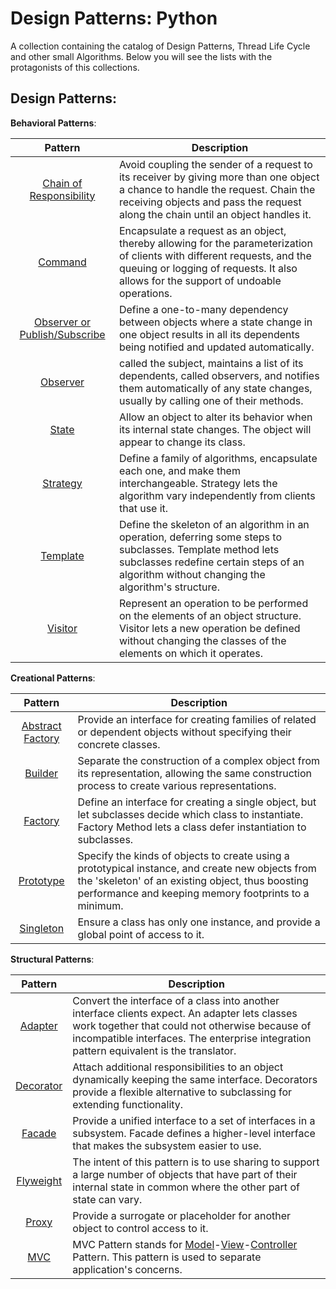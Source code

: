 Design Patterns: Python
=======================

A collection containing the catalog of Design Patterns, Thread Life Cycle and other small Algorithms. Below you will see the lists with the protagonists of this collections. 

## **Design Patterns**:

**Behavioral Patterns**:

| Pattern | Description |
|:-------:| ----------- |
| [Chain of Responsibility](Behavioral/ChainOfResponsability.py) | Avoid coupling the sender of a request to its receiver by giving more than one object a chance to handle the request. Chain the receiving objects and pass the request along the chain until an object handles it. |
| [Command](Behavioral/Command.py) | Encapsulate a request as an object, thereby allowing for the parameterization of clients with different requests, and the queuing or logging of requests. It also allows for the support of undoable operations.	 |
| [Observer or Publish/Subscribe](Behavioral/PublishSubscribe/DriverObserver.py) | Define a one-to-many dependency between objects where a state change in one object results in all its dependents being notified and updated automatically.	 |
| [Observer](Behavioral/State.py) | called the subject, maintains a list of its dependents, called observers, and notifies them automatically of any state changes, usually by calling one of their methods.	 |
| [State](Behavioral/State.py) | Allow an object to alter its behavior when its internal state changes. The object will appear to change its class.	 |
| [Strategy](Behavioral/Strategy.py) | Define a family of algorithms, encapsulate each one, and make them interchangeable. Strategy lets the algorithm vary independently from clients that use it.	 |
| [Template](Behavioral/Template.py) | Define the skeleton of an algorithm in an operation, deferring some steps to subclasses. Template method lets subclasses redefine certain steps of an algorithm without changing the algorithm's structure.	 |
| [Visitor](Behavioral/Visitor.py) | Represent an operation to be performed on the elements of an object structure. Visitor lets a new operation be defined without changing the classes of the elements on which it operates.		 |


**Creational Patterns**:

| Pattern | Description |
|:-------:| ----------- |
| [Abstract Factory](Creational/AbstractFactory.py) | Provide an interface for creating families of related or dependent objects without specifying their concrete classes.	|
| [Builder](Creational/Builder.py) | Separate the construction of a complex object from its representation, allowing the same construction process to create various representations.	 |
| [Factory](Creational/Factory.py) | Define an interface for creating a single object, but let subclasses decide which class to instantiate. Factory Method lets a class defer instantiation to subclasses.		 |
| [Prototype](Creational/Prototype.py) | Specify the kinds of objects to create using a prototypical instance, and create new objects from the 'skeleton' of an existing object, thus boosting performance and keeping memory footprints to a minimum.		 |
| [Singleton](Creational/Singleton.py) | Ensure a class has only one instance, and provide a global point of access to it.		 |



**Structural Patterns**:

| Pattern | Description |
|:-------:| ----------- |
| [Adapter](Structural/Adapter.py) | Convert the interface of a class into another interface clients expect. An adapter lets classes work together that could not otherwise because of incompatible interfaces. The enterprise integration pattern equivalent is the translator.		|
| [Decorator](Structural/Decorator.py) | Attach additional responsibilities to an object dynamically keeping the same interface. Decorators provide a flexible alternative to subclassing for extending functionality.		 |
| [Facade](Structural/Facade.py) | Provide a unified interface to a set of interfaces in a subsystem. Facade defines a higher-level interface that makes the subsystem easier to use.			 |
| [Flyweight](Structural/Flyweight.py) | The intent of this pattern is to use sharing to support a large number of objects that have part of their internal state in common where the other part of state can vary.
| [Proxy](Structural/Proxy.py) | Provide a surrogate or placeholder for another object to control access to it.			 |
| [MVC](Structural/MVC/main.py) | MVC Pattern stands for [Model](Structural/MVC/Model.py)-[View](Structural/MVC/View.py)-[Controller](Structural/MVC/Controller.py) Pattern. This pattern is used to separate application's concerns.
